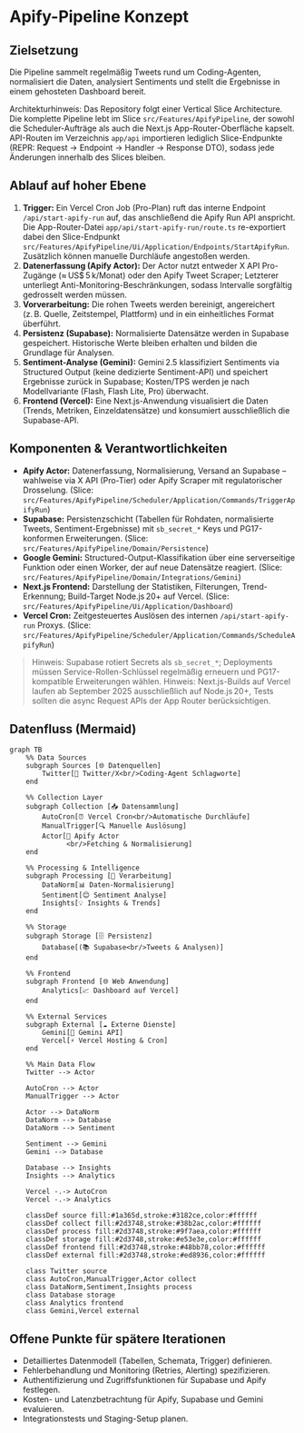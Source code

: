 # Apify-Pipeline Konzept

## Zielsetzung
Die Pipeline sammelt regelmäßig Tweets rund um Coding-Agenten, normalisiert die Daten, analysiert Sentiments und stellt die Ergebnisse in einem gehosteten Dashboard bereit.

Architekturhinweis: Das Repository folgt einer Vertical Slice Architecture. Die komplette Pipeline lebt im Slice `src/Features/ApifyPipeline`, der sowohl die Scheduler-Aufträge als auch die Next.js App-Router-Oberfläche kapselt. API-Routen im Verzeichnis `app/api` importieren lediglich Slice-Endpunkte (REPR: Request → Endpoint → Handler → Response DTO), sodass jede Änderungen innerhalb des Slices bleiben.

## Ablauf auf hoher Ebene
1. **Trigger:** Ein Vercel Cron Job (Pro-Plan) ruft das interne Endpoint `/api/start-apify-run` auf, das anschließend die Apify Run API anspricht. Die App-Router-Datei `app/api/start-apify-run/route.ts` re-exportiert dabei den Slice-Endpunkt `src/Features/ApifyPipeline/Ui/Application/Endpoints/StartApifyRun`. Zusätzlich können manuelle Durchläufe angestoßen werden.
2. **Datenerfassung (Apify Actor):** Der Actor nutzt entweder X API Pro-Zugänge (≈ US$ 5 k/Monat) oder den Apify Tweet Scraper; Letzterer unterliegt Anti-Monitoring-Beschränkungen, sodass Intervalle sorgfältig gedrosselt werden müssen.
3. **Vorverarbeitung:** Die rohen Tweets werden bereinigt, angereichert (z. B. Quelle, Zeitstempel, Plattform) und in ein einheitliches Format überführt.
4. **Persistenz (Supabase):** Normalisierte Datensätze werden in Supabase gespeichert. Historische Werte bleiben erhalten und bilden die Grundlage für Analysen.
5. **Sentiment-Analyse (Gemini):** Gemini 2.5 klassifiziert Sentiments via Structured Output (keine dedizierte Sentiment-API) und speichert Ergebnisse zurück in Supabase; Kosten/TPS werden je nach Modellvariante (Flash, Flash Lite, Pro) überwacht.
6. **Frontend (Vercel):** Eine Next.js-Anwendung visualisiert die Daten (Trends, Metriken, Einzeldatensätze) und konsumiert ausschließlich die Supabase-API.

## Komponenten & Verantwortlichkeiten
- **Apify Actor:** Datenerfassung, Normalisierung, Versand an Supabase – wahlweise via X API (Pro-Tier) oder Apify Scraper mit regulatorischer Drosselung. (Slice: `src/Features/ApifyPipeline/Scheduler/Application/Commands/TriggerApifyRun`)
- **Supabase:** Persistenzschicht (Tabellen für Rohdaten, normalisierte Tweets, Sentiment-Ergebnisse) mit `sb_secret_*` Keys und PG17-konformen Erweiterungen. (Slice: `src/Features/ApifyPipeline/Domain/Persistence`)
- **Google Gemini:** Structured-Output-Klassifikation über eine serverseitige Funktion oder einen Worker, der auf neue Datensätze reagiert. (Slice: `src/Features/ApifyPipeline/Domain/Integrations/Gemini`)
- **Next.js Frontend:** Darstellung der Statistiken, Filterungen, Trend-Erkennung; Build-Target Node.js 20+ auf Vercel. (Slice: `src/Features/ApifyPipeline/Ui/Application/Dashboard`)
- **Vercel Cron:** Zeitgesteuertes Auslösen des internen `/api/start-apify-run` Proxys. (Slice: `src/Features/ApifyPipeline/Scheduler/Application/Commands/ScheduleApifyRun`)

> Hinweis: Supabase rotiert Secrets als `sb_secret_*`; Deployments müssen Service-Rollen-Schlüssel regelmäßig erneuern und PG17-kompatible Erweiterungen wählen.
> Hinweis: Next.js-Builds auf Vercel laufen ab September 2025 ausschließlich auf Node.js 20+, Tests sollten die async Request APIs der App Router berücksichtigen.

## Datenfluss (Mermaid)
```mermaid
graph TB
    %% Data Sources
    subgraph Sources [🌐 Datenquellen]
        Twitter[📢 Twitter/X<br/>Coding-Agent Schlagworte]
    end

    %% Collection Layer
    subgraph Collection [📥 Datensammlung]
        AutoCron[⏰ Vercel Cron<br/>Automatische Durchläufe]
        ManualTrigger[🔍 Manuelle Auslösung]
        Actor[🤖 Apify Actor
              <br/>Fetching & Normalisierung]
    end

    %% Processing & Intelligence
    subgraph Processing [🧠 Verarbeitung]
        DataNorm[📊 Daten-Normalisierung]
        Sentiment[😊 Sentiment Analyse]
        Insights[💡 Insights & Trends]
    end

    %% Storage
    subgraph Storage [🗄️ Persistenz]
        Database[(📚 Supabase<br/>Tweets & Analysen)]
    end

    %% Frontend
    subgraph Frontend [🌐 Web Anwendung]
        Analytics[📈 Dashboard auf Vercel]
    end

    %% External Services
    subgraph External [☁️ Externe Dienste]
        Gemini[🤖 Gemini API]
        Vercel[⚡ Vercel Hosting & Cron]
    end

    %% Main Data Flow
    Twitter --> Actor

    AutoCron --> Actor
    ManualTrigger --> Actor

    Actor --> DataNorm
    DataNorm --> Database
    DataNorm --> Sentiment

    Sentiment --> Gemini
    Gemini --> Database

    Database --> Insights
    Insights --> Analytics

    Vercel -.-> AutoCron
    Vercel -.-> Analytics

    classDef source fill:#1a365d,stroke:#3182ce,color:#ffffff
    classDef collect fill:#2d3748,stroke:#38b2ac,color:#ffffff
    classDef process fill:#2d3748,stroke:#9f7aea,color:#ffffff
    classDef storage fill:#2d3748,stroke:#e53e3e,color:#ffffff
    classDef frontend fill:#2d3748,stroke:#48bb78,color:#ffffff
    classDef external fill:#2d3748,stroke:#ed8936,color:#ffffff

    class Twitter source
    class AutoCron,ManualTrigger,Actor collect
    class DataNorm,Sentiment,Insights process
    class Database storage
    class Analytics frontend
    class Gemini,Vercel external
```

## Offene Punkte für spätere Iterationen
- Detailliertes Datenmodell (Tabellen, Schemata, Trigger) definieren.
- Fehlerbehandlung und Monitoring (Retries, Alerting) spezifizieren.
- Authentifizierung und Zugriffsfunktionen für Supabase und Apify festlegen.
- Kosten- und Latenzbetrachtung für Apify, Supabase und Gemini evaluieren.
- Integrationstests und Staging-Setup planen.
